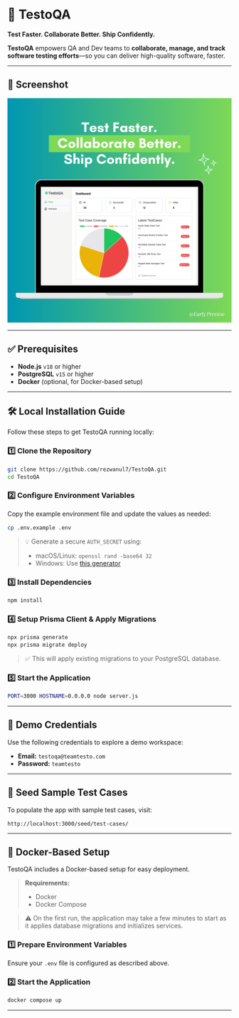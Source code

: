 # 🚀 TestoQA

**Test Faster. Collaborate Better. Ship Confidently.**

**TestoQA** empowers QA and Dev teams to **collaborate, manage, and track software testing efforts**—so you can deliver
high-quality software, faster.

---

## 📸 Screenshot

![TestoQA Dashboard](./assets/screenshot.png)

---

## ✅ Prerequisites

* **Node.js** `v18` or higher
* **PostgreSQL** `v15` or higher
* **Docker** (optional, for Docker-based setup)

---

## 🛠️ Local Installation Guide

Follow these steps to get TestoQA running locally:

### 1️⃣ Clone the Repository

```bash
git clone https://github.com/rezwanul7/TestoQA.git
cd TestoQA
```

### 2️⃣ Configure Environment Variables

Copy the example environment file and update the values as needed:

```bash
cp .env.example .env
```

> 💡 Generate a secure `AUTH_SECRET` using:
>
> * macOS/Linux: `openssl rand -base64 32`
> * Windows: Use [this generator](https://generate-secret.vercel.app/32)

### 3️⃣ Install Dependencies

```bash
npm install
```

### 4️⃣ Setup Prisma Client & Apply Migrations

```bash
npx prisma generate
npx prisma migrate deploy
```

> ✅ This will apply existing migrations to your PostgreSQL database.

### 5️⃣ Start the Application

```bash
PORT=3000 HOSTNAME=0.0.0.0 node server.js
```

---

## 🔐 Demo Credentials

Use the following credentials to explore a demo workspace:

* **Email:** `testoqa@teamtesto.com`
* **Password:** `teamtesto`

---

## 🌱 Seed Sample Test Cases

To populate the app with sample test cases, visit:

```
http://localhost:3000/seed/test-cases/
```

---

## 🐳 Docker-Based Setup

TestoQA includes a Docker-based setup for easy deployment.

> **Requirements:**
>
> * Docker
> * Docker Compose

> ⚠️ On the first run, the application may take a few minutes to start as it applies database migrations and initializes
> services.

### 1️⃣ Prepare Environment Variables

Ensure your `.env` file is configured as described above.

### 2️⃣ Start the Application

```bash
docker compose up
```

---